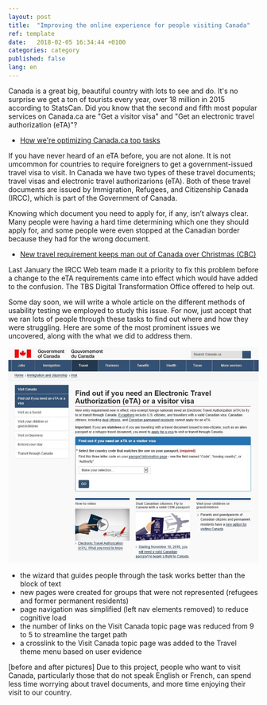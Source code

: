 ```yaml
---
layout: post
title:  "Improving the online experience for people visiting Canada"
ref: template
date:   2018-02-05 16:34:44 +0100
categories: category
published: false
lang: en
---
```


Canada is a great big, beautiful country with lots to see and do. It's no surprise we get a ton of tourists every year, over 18 million in 2015 according to StatsCan. 
Did you know that the second and fifth most popular services on Canada.ca are "Get a visitor visa" and "Get an electronic travel authorization (eTA)"? 
* [How we're optimizing Canada.ca top tasks](https://canada-ca.github.io/pages/top-task-list-canada-ca.html)

If you have never heard of an eTA before, you are not alone. It is not umcommon for countries to require foreigners to get a government-issued travel visa to visit. In Canada we have two types of these travel documents; travel visas and electronic travel authorizarions (eTA). Both of these travel documents are issued by Immigration, Refugees, and Citizenship Canada (IRCC), which is part of the Government of Canada. 

Knowing which document you need to apply for, if any, isn’t always clear. Many people were having a hard time determining which one they should apply for, and some people were even stopped at the Canadian border because they had for the wrong document. 
* [New travel requirement keeps man out of Canada over Christmas (CBC)](http://www.cbc.ca/news/canada/nova-scotia/travel-security-eta-document-england-electronic-travel-authorization-1.3916927)

Last January the IRCC Web team made it a priority to fix this problem before a change to the eTA requirements came into effect which would have added to the confusion. The TBS Digital Transformation Office offered to help out. 

Some day soon, we will write a whole article on the different methods of usability testing we employed to study this issue. For now, just accept that we ran lots of people through these tasks to find out where and how they were struggling. Here are some of the most prominent issues we uncovered, along with the what we did to address them.
<div itemprop="text" class="" data="type-text">
      <div class="img-responsive center-block col-md-6">
          <span class=""><img src="../images/VisaETA-before.jpg" alt="Image-showing-what-the-visa-page-looked-like-before-optimization">
 </span>
      </div>
<ul>
<li>the wizard that guides people through the task works better than the block of text</li>
<li>new pages were created for groups that were not represented (refugees and former permanent residents)</li>
<li>page navigation was simplified (left nav elements removed) to reduce cognitive load</li>
<li>the number of links on the Visit Canada topic page was reduced from 9 to 5 to streamline the target path</li>
<li>a crosslink to the Visit Canada topic page was added to the Travel theme menu based on user evidence</li>
</ul>


[before and after pictures] 
Due to this project, people who want to visit Canada, particularly those that do not speak English or French, can spend less time worrying about travel documents, and more time enjoying their visit to our country.
